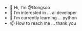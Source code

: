 - 👋 Hi, I’m @Gongsoo
- 👀 I’m interested in ... ai developer
- 🌱 I’m currently learning ... python
- 📫 How to reach me ... 
  thank you
<!---
Gongsoo/Gongsoo is a ✨ special ✨ repository because its `README.md` (this file) appears on your GitHub profile.
You can click the Preview link to take a look at your changes.
--->
